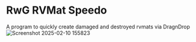 # RwG RVMat Speedo
A program to quickly create damaged and destroyed rvmats via DragnDrop
![Screenshot 2025-02-10 155823](https://github.com/user-attachments/assets/c2d4d696-86ac-4c61-a18e-6567df493781)
